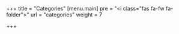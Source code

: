 +++
title = "Categories"
[menu.main]
pre = "<i class=\"fas fa-fw fa-folder\"></i>"
url = "categories"
weight = 7

+++
